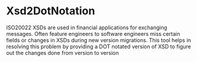# Xsd2DotNotation
ISO20022 XSDs are used in financial applications for exchanging messages. Often feature engineers to software engineers miss certain fields or changes in XSDs during new version migrations. This tool helps in resolving this problem by providing a DOT notated version of XSD to figure out the changes done from version to version
